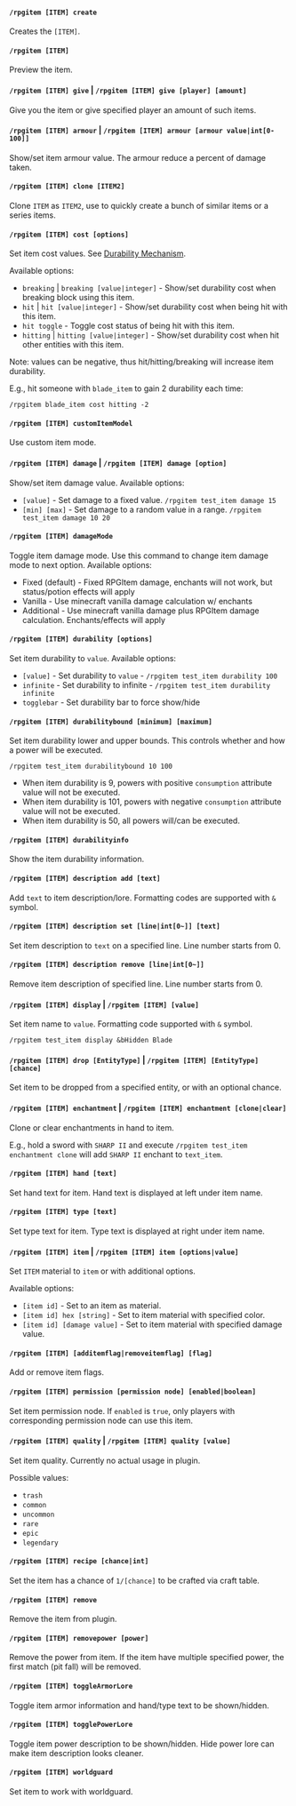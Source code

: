 #### `/rpgitem [ITEM] create`

Creates the `[ITEM]`.

#### `/rpgitem [ITEM]`

Preview the item.

#### `/rpgitem [ITEM] give` | `/rpgitem [ITEM] give [player] [amount]`

Give you the item or give specified player an amount of such items.

#### `/rpgitem [ITEM] armour` | `/rpgitem [ITEM] armour [armour value|int[0-100]]`

Show/set item armour value. The armour reduce a percent of damage taken.

#### `/rpgitem [ITEM] clone [ITEM2]`

Clone `ITEM` as `ITEM2`, use to quickly create a bunch of similar items or a series items.

#### `/rpgitem [ITEM] cost [options]`

Set item cost values. See [Durability Mechanism](./Commands:-Durability-Mechanism).

Available options:

* `breaking` | `breaking [value|integer]` - Show/set durability cost when breaking block using this item.
* `hit` | `hit [value|integer]` - Show/set durability cost when being hit with this item.
* `hit toggle` - Toggle cost status of being hit with this item.
* `hitting` | `hitting [value|integer]` - Show/set durability cost when hit other entities with this item.

Note: values can be negative, thus hit/hitting/breaking will increase item durability.

E.g., hit someone with `blade_item` to gain 2 durability each time:

```
/rpgitem blade_item cost hitting -2
```

#### `/rpgitem [ITEM] customItemModel`

Use custom item mode.

#### `/rpgitem [ITEM] damage` | `/rpgitem [ITEM] damage [option]`

Show/set item damage value. Available options:

* `[value]` - Set damage to a fixed value. `/rpgitem test_item damage 15`
* `[min] [max]` - Set damage to a random value in a range. `/rpgitem test_item damage 10 20`

#### `/rpgitem [ITEM] damageMode`

Toggle item damage mode. Use this command to change item damage mode to next option. Available options:

* Fixed (default) - Fixed RPGItem damage, enchants will not work, but status/potion effects will apply
* Vanilla - Use minecraft vanilla damage calculation w/ enchants
* Additional - Use minecraft vanilla damage plus RPGItem damage calculation. Enchants/effects will apply

#### `/rpgitem [ITEM] durability [options]`

Set item durability to `value`. Available options:

* `[value]` - Set durability to `value` - `/rpgitem test_item durability 100`
* `infinite` - Set durability to infinite - `/rpgitem test_item durability infinite`
* `togglebar` - Set durability bar to force show/hide

#### `/rpgitem [ITEM] durabilitybound [minimum] [maximum]`

Set item durability lower and upper bounds. This controls whether and how a power will be executed.

```
/rpgitem test_item durabilitybound 10 100
```

* When item durability is 9, powers with positive `consumption` attribute value will not be executed.
* When item durability is 101, powers with negative `consumption` attribute value will not be executed.
* When item durability is 50, all powers will/can be executed.

#### `/rpgitem [ITEM] durabilityinfo`

Show the item durability information.

#### `/rpgitem [ITEM] description add [text]`

Add `text` to item description/lore. Formatting codes are supported with `&` symbol.

#### `/rpgitem [ITEM] description set [line|int[0~]] [text]`

Set item description to `text` on a specified line. Line number starts from 0.

#### `/rpgitem [ITEM] description remove [line|int[0~]]`

Remove item description of specified line. Line number starts from 0.

#### `/rpgitem [ITEM] display` | `/rpgitem [ITEM] [value]`

Set item name to `value`. Formatting code supported with `&` symbol.

```
/rpgitem test_item display &bHidden Blade
```

#### `/rpgitem [ITEM] drop [EntityType]` | `/rpgitem [ITEM] [EntityType] [chance]`

Set item to be dropped from a specified entity, or with an optional chance.

#### `/rpgitem [ITEM] enchantment` | `/rpgitem [ITEM] enchantment [clone|clear]`

Clone or clear enchantments in hand to item.

E.g., hold a sword with `SHARP II` and execute `/rpgitem test_item enchantment clone` will add `SHARP II` enchant to `text_item`.

#### `/rpgitem [ITEM] hand [text]`

Set hand text for item. Hand text is displayed at left under item name.

#### `/rpgitem [ITEM] type [text]`

Set type text for item. Type text is displayed at right under item name.

#### `/rpgitem [ITEM] item` | `/rpgitem [ITEM] item [options|value]`

Set `ITEM` material to `item` or with additional options.

Available options:

* `[item id]` - Set to an item as material.
* `[item id] hex [string]` - Set to item material with specified color.
* `[item id] [damage value]` - Set to item material with specified damage value.

#### `/rpgitem [ITEM] [additemflag|removeitemflag] [flag]`

Add or remove item flags.

#### `/rpgitem [ITEM] permission [permission node] [enabled|boolean]`

Set item permission node. If `enabled` is `true`, only players with corresponding permission node can use this item.

#### `/rpgitem [ITEM] quality` | `/rpgitem [ITEM] quality [value]`

Set item quality. Currently no actual usage in plugin.

Possible values:

* `trash`
* `common`
* `uncommon`
* `rare`
* `epic`
* `legendary`

#### `/rpgitem [ITEM] recipe [chance|int]`

Set the item has a chance of `1/[chance]` to be crafted via craft table.

#### `/rpgitem [ITEM] remove`

Remove the item from plugin.

#### `/rpgitem [ITEM] removepower [power]`

Remove the power from item. If the item have multiple specified power, the first match (pit fall) will be removed.

#### `/rpgitem [ITEM] toggleArmorLore`

Toggle item armor information and hand/type text to be shown/hidden.

#### `/rpgitem [ITEM] togglePowerLore`

Toggle item power description to be shown/hidden. Hide power lore can make item description looks cleaner.

#### `/rpgitem [ITEM] worldguard`

Set item to work with worldguard.
